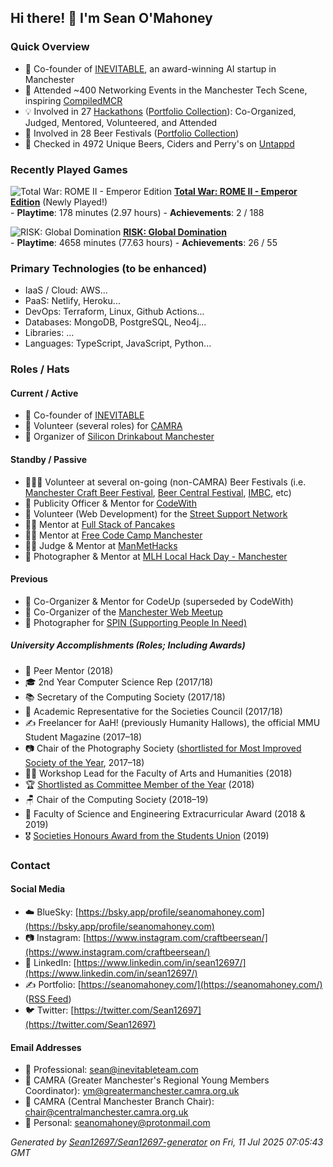 ## Hi there! 👋 I'm Sean O'Mahoney

### Quick Overview

- 🚀 Co-founder of [INEVITABLE](https://inevitableinnovations.com/), an award-winning AI startup in Manchester
- 🤝 Attended ~400 Networking Events in the Manchester Tech Scene, inspiring [CompiledMCR](https://compiledmcr.com/)
- 💡 Involved in 27 [Hackathons](https://hackathon.guide/) ([Portfolio Collection](https://seanomahoney.com/timeline/collection/hackathons)): Co-Organized, Judged, Mentored, Volunteered, and Attended
- 🎪 Involved in 28 Beer Festivals ([Portfolio Collection](https://seanomahoney.com/timeline/collection/beer-festivals))
- 🍻 Checked in 4972 Unique Beers, Ciders and Perry's on [Untappd](https://untappd.com/user/sean12697)

### Recently Played Games

![Total War: ROME II - Emperor Edition](https:&#x2F;&#x2F;cdn.cloudflare.steamstatic.com&#x2F;steamcommunity&#x2F;public&#x2F;images&#x2F;apps&#x2F;214950&#x2F;08ae0b3454bfe8e7ae9038331b27629667119a24.jpg) **[Total War: ROME II - Emperor Edition](https:&#x2F;&#x2F;store.steampowered.com&#x2F;app&#x2F;214950)** (Newly Played!)  
          - **Playtime**: 178 minutes (2.97 hours)
          - **Achievements**: 2 &#x2F; 188

![RISK: Global Domination](https:&#x2F;&#x2F;cdn.cloudflare.steamstatic.com&#x2F;steamcommunity&#x2F;public&#x2F;images&#x2F;apps&#x2F;1128810&#x2F;ecc6f7301e88a88e93edec1a3d4ddcc7ec9c5335.jpg) **[RISK: Global Domination](https:&#x2F;&#x2F;store.steampowered.com&#x2F;app&#x2F;1128810)**   
          - **Playtime**: 4658 minutes (77.63 hours)
          - **Achievements**: 26 &#x2F; 55

### Primary Technologies (to be enhanced)

- IaaS / Cloud: AWS...
- PaaS: Netlify, Heroku...
- DevOps: Terraform, Linux, Github Actions...
- Databases: MongoDB, PostgreSQL, Neo4j...
- Libraries: ...
- Languages: TypeScript, JavaScript, Python...

### Roles / Hats

#### Current / Active

- 👥 Co-founder of [INEVITABLE](https://inevitableinnovations.com/)
- 🙌 Volunteer (several roles) for [CAMRA](https://camra.org.uk/)
- 🥂 Organizer of [Silicon Drinkabout Manchester](https://twitter.com/drinkaboutmcr)

#### Standby / Passive

- 🧑‍🤝‍🧑 Volunteer at several on-going (non-CAMRA) Beer Festivals (i.e. [Manchester Craft Beer Festival](https://manchestercraftbeerfestival.com/), [Beer Central Festival](https://beercentralfestival.com/), [IMBC](https://www.indymanbeercon.co.uk/), etc)
- 📣 Publicity Officer & Mentor for [CodeWith](https://codewith.org.uk/people/)
- 🤝 Volunteer (Web Development) for the [Street Support Network](https://streetsupport.net/)
- 👨‍🍳 Mentor at [Full Stack of Pancakes](https://www.eventbrite.com/o/full-stack-of-pancakes-14858329308)
- 🧑‍🏫 Mentor at [Free Code Camp Manchester](https://www.facebook.com/groups/free.code.camp.manchester/)
- 👨‍⚖️ Judge & Mentor at [ManMetHacks](https://github.com/helloHackersSociety)
- 📸 Photographer & Mentor at [MLH Local Hack Day - Manchester](https://twitter.com/MMU_LHD)

#### Previous

- 👥 Co-Organizer & Mentor for CodeUp (superseded by CodeWith)
- 📢 Co-Organizer of the [Manchester Web Meetup](https://jamesseanwright.medium.com/the-future-of-manchester-web-meetup-8dbd15b2d677)
- 📸 Photographer for [SPIN (Supporting People In Need)](https://supportingpeopleinneed.org/)

##### University Accomplishments (Roles; Including Awards)

- 👥 Peer Mentor (2018)
- 🎓 2nd Year Computer Science Rep (2017/18)
- 📚 Secretary of the Computing Society (2017/18)
- 👥 Academic Representative for the Societies Council (2017/18)
- ✍️ Freelancer for AaH! (previously Humanity Hallows), the official MMU Student Magazine (2017–18)
- 📷 Chair of the Photography Society ([shortlisted for Most Improved Society of the Year](https://www.theunionmmu.org/articles/society-awards-2018-shortlists-announced), 2017–18)
- 🧑‍🏫 Workshop Lead for the Faculty of Arts and Humanities (2018)
- 🏆 [Shortlisted as Committee Member of the Year](https://www.theunionmmu.org/articles/society-awards-2018-shortlists-announced) (2018)
- 🪑 Chair of the Computing Society (2018–19)
- 🏅 Faculty of Science and Engineering Extracurricular Award (2018 & 2019)
- 🎖️ [Societies Honours Award from the Students Union](https://www.theunionmmu.org/opportunities/societies-awards/2019-winners) (2019)

### Contact

#### Social Media

- ☁️ BlueSky: [https://bsky.app/profile/seanomahoney.com](https://bsky.app/profile/seanomahoney.com)
- 📷 Instagram: [https://www.instagram.com/craftbeersean/](https://www.instagram.com/craftbeersean/)
- 💼 LinkedIn: [https://www.linkedin.com/in/sean12697/](https://www.linkedin.com/in/sean12697/)
- ✍️ Portfolio: [https://seanomahoney.com/](https://seanomahoney.com/) ([RSS Feed](https://seanomahoney.com/rss.xml))
- 🐦 Twitter: [https://twitter.com/Sean12697](https://twitter.com/Sean12697)

#### Email Addresses

- 📧 Professional: sean@inevitableteam.com
- 📧 CAMRA (Greater Manchester's Regional Young Members Coordinator): ym@greatermanchester.camra.org.uk
- 📧 CAMRA (Central Manchester Branch Chair): chair@centralmanchester.camra.org.uk
- 📧 Personal: seanomahoney@protonmail.com


*Generated by [Sean12697/Sean12697-generator](https://github.com/Sean12697/Sean12697-generator) on Fri, 11 Jul 2025 07:05:43 GMT*
